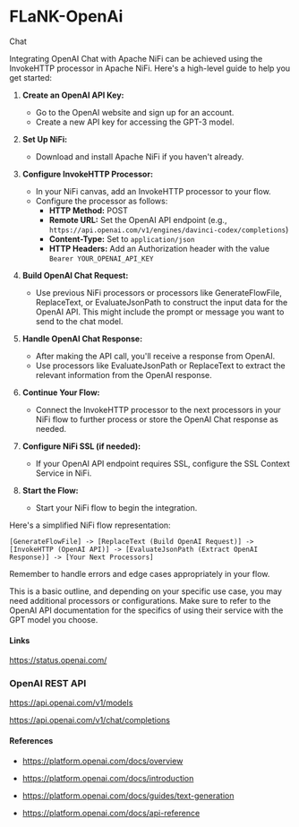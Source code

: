 # FLaNK-OpenAi
Chat



Integrating OpenAI Chat with Apache NiFi can be achieved using the InvokeHTTP processor in Apache NiFi. Here's a high-level guide to help you get started:

1. **Create an OpenAI API Key:**
   - Go to the OpenAI website and sign up for an account.
   - Create a new API key for accessing the GPT-3 model.

2. **Set Up NiFi:**
   - Download and install Apache NiFi if you haven't already.

3. **Configure InvokeHTTP Processor:**
   - In your NiFi canvas, add an InvokeHTTP processor to your flow.
   - Configure the processor as follows:
      - **HTTP Method:** POST
      - **Remote URL:** Set the OpenAI API endpoint (e.g., `https://api.openai.com/v1/engines/davinci-codex/completions`)
      - **Content-Type:** Set to `application/json`
      - **HTTP Headers:** Add an Authorization header with the value `Bearer YOUR_OPENAI_API_KEY`

4. **Build OpenAI Chat Request:**
   - Use previous NiFi processors or processors like GenerateFlowFile, ReplaceText, or EvaluateJsonPath to construct the input data for the OpenAI API. This might include the prompt or message you want to send to the chat model.

5. **Handle OpenAI Chat Response:**
   - After making the API call, you'll receive a response from OpenAI.
   - Use processors like EvaluateJsonPath or ReplaceText to extract the relevant information from the OpenAI response.

6. **Continue Your Flow:**
   - Connect the InvokeHTTP processor to the next processors in your NiFi flow to further process or store the OpenAI Chat response as needed.

7. **Configure NiFi SSL (if needed):**
   - If your OpenAI API endpoint requires SSL, configure the SSL Context Service in NiFi.

8. **Start the Flow:**
   - Start your NiFi flow to begin the integration.

Here's a simplified NiFi flow representation:

```
[GenerateFlowFile] -> [ReplaceText (Build OpenAI Request)] -> [InvokeHTTP (OpenAI API)] -> [EvaluateJsonPath (Extract OpenAI Response)] -> [Your Next Processors]
```

Remember to handle errors and edge cases appropriately in your flow.

This is a basic outline, and depending on your specific use case, you may need additional processors or configurations. Make sure to refer to the OpenAI API documentation for the specifics of using their service with the GPT model you choose.


#### Links


https://status.openai.com/

### OpenAI REST API


https://api.openai.com/v1/models

https://api.openai.com/v1/chat/completions


#### References

* https://platform.openai.com/docs/overview

* https://platform.openai.com/docs/introduction

* https://platform.openai.com/docs/guides/text-generation

* https://platform.openai.com/docs/api-reference

